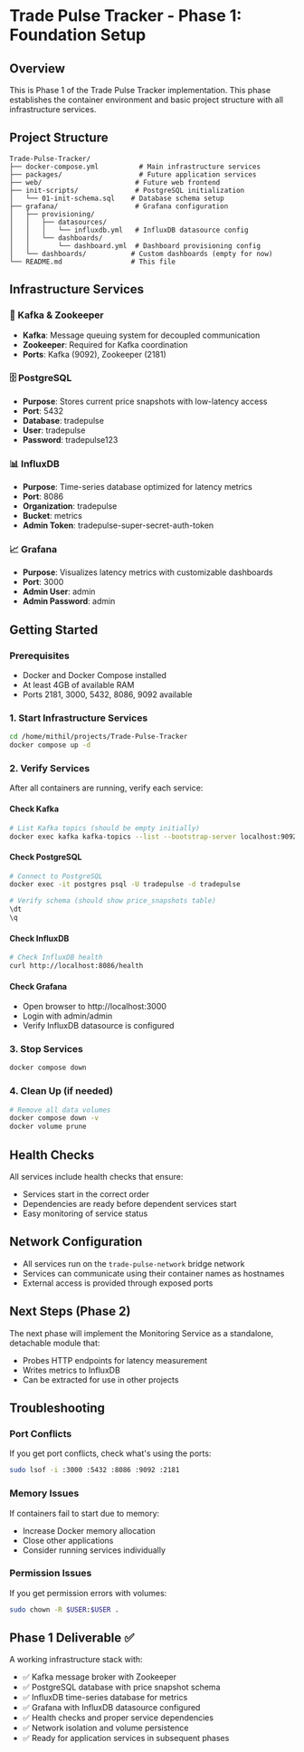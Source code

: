 # Trade Pulse Tracker - Phase 1: Foundation Setup

## Overview
This is Phase 1 of the Trade Pulse Tracker implementation. This phase establishes the container environment and basic project structure with all infrastructure services.

## Project Structure
```
Trade-Pulse-Tracker/
├── docker-compose.yml          # Main infrastructure services
├── packages/                   # Future application services
├── web/                       # Future web frontend
├── init-scripts/              # PostgreSQL initialization
│   └── 01-init-schema.sql    # Database schema setup
├── grafana/                   # Grafana configuration
│   ├── provisioning/
│   │   ├── datasources/
│   │   │   └── influxdb.yml   # InfluxDB datasource config
│   │   └── dashboards/
│   │       └── dashboard.yml  # Dashboard provisioning config
│   └── dashboards/           # Custom dashboards (empty for now)
└── README.md                 # This file
```

## Infrastructure Services

### 🚀 Kafka & Zookeeper
- **Kafka**: Message queuing system for decoupled communication
- **Zookeeper**: Required for Kafka coordination
- **Ports**: Kafka (9092), Zookeeper (2181)

### 🗄️ PostgreSQL
- **Purpose**: Stores current price snapshots with low-latency access
- **Port**: 5432
- **Database**: tradepulse
- **User**: tradepulse
- **Password**: tradepulse123

### 📊 InfluxDB
- **Purpose**: Time-series database optimized for latency metrics
- **Port**: 8086
- **Organization**: tradepulse
- **Bucket**: metrics
- **Admin Token**: tradepulse-super-secret-auth-token

### 📈 Grafana
- **Purpose**: Visualizes latency metrics with customizable dashboards
- **Port**: 3000
- **Admin User**: admin
- **Admin Password**: admin

## Getting Started

### Prerequisites
- Docker and Docker Compose installed
- At least 4GB of available RAM
- Ports 2181, 3000, 5432, 8086, 9092 available

### 1. Start Infrastructure Services
```bash
cd /home/mithil/projects/Trade-Pulse-Tracker
docker compose up -d
```

### 2. Verify Services
After all containers are running, verify each service:

#### Check Kafka
```bash
# List Kafka topics (should be empty initially)
docker exec kafka kafka-topics --list --bootstrap-server localhost:9092
```

#### Check PostgreSQL
```bash
# Connect to PostgreSQL
docker exec -it postgres psql -U tradepulse -d tradepulse

# Verify schema (should show price_snapshots table)
\dt
\q
```

#### Check InfluxDB
```bash
# Check InfluxDB health
curl http://localhost:8086/health
```

#### Check Grafana
- Open browser to http://localhost:3000
- Login with admin/admin
- Verify InfluxDB datasource is configured

### 3. Stop Services
```bash
docker compose down
```

### 4. Clean Up (if needed)
```bash
# Remove all data volumes
docker compose down -v
docker volume prune
```

## Health Checks
All services include health checks that ensure:
- Services start in the correct order
- Dependencies are ready before dependent services start
- Easy monitoring of service status

## Network Configuration
- All services run on the `trade-pulse-network` bridge network
- Services can communicate using their container names as hostnames
- External access is provided through exposed ports

## Next Steps (Phase 2)
The next phase will implement the Monitoring Service as a standalone, detachable module that:
- Probes HTTP endpoints for latency measurement
- Writes metrics to InfluxDB
- Can be extracted for use in other projects

## Troubleshooting

### Port Conflicts
If you get port conflicts, check what's using the ports:
```bash
sudo lsof -i :3000 :5432 :8086 :9092 :2181
```

### Memory Issues
If containers fail to start due to memory:
- Increase Docker memory allocation
- Close other applications
- Consider running services individually

### Permission Issues
If you get permission errors with volumes:
```bash
sudo chown -R $USER:$USER .
```

## Phase 1 Deliverable ✅
A working infrastructure stack with:
- ✅ Kafka message broker with Zookeeper
- ✅ PostgreSQL database with price snapshot schema
- ✅ InfluxDB time-series database for metrics
- ✅ Grafana with InfluxDB datasource configured
- ✅ Health checks and proper service dependencies
- ✅ Network isolation and volume persistence
- ✅ Ready for application services in subsequent phases
